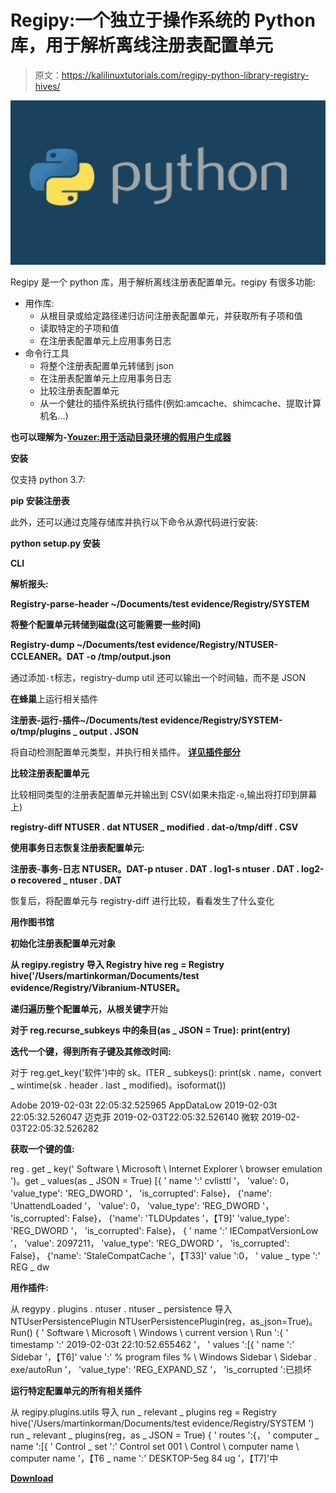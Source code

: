 # Regipy:一个独立于操作系统的 Python 库，用于解析离线注册表配置单元

> 原文：<https://kalilinuxtutorials.com/regipy-python-library-registry-hives/>

[![Regipy : An OS Independent Python Library For Parsing Offline Registry Hives](img//11bb6fe3b9eb6cf04a09f635b95500af.png "Regipy : An OS Independent Python Library For Parsing Offline Registry Hives")](https://1.bp.blogspot.com/-wlcy2AkdlGA/XSZCKRsQJqI/AAAAAAAABTk/Vh9l9PeWGfYRTlL0DBHtMY6YCJ4-2SXiQCLcBGAs/s1600/Python%2B%25281%2529.png)

Regipy 是一个 python 库，用于解析离线注册表配置单元。regipy 有很多功能:

*   用作库:
    *   从根目录或给定路径递归访问注册表配置单元，并获取所有子项和值
    *   读取特定的子项和值
    *   在注册表配置单元上应用事务日志
*   命令行工具
    *   将整个注册表配置单元转储到 json
    *   在注册表配置单元上应用事务日志
    *   比较注册表配置单元
    *   从一个健壮的插件系统执行插件(例如:amcache、shimcache、提取计算机名…)

**也可以理解为-[Youzer:用于活动目录环境的假用户生成器](https://kalilinuxtutorials.com/youzer-fake-user-active-directory/)**

**安装**

仅支持 python 3.7:

**pip 安装注册表**

此外，还可以通过克隆存储库并执行以下命令从源代码进行安装:

**python setup.py 安装**

**CLI**

**解析报头:**

**Registry-parse-header ~/Documents/test evidence/Registry/SYSTEM**

**将整个配置单元转储到磁盘(这可能需要一些时间)**

**Registry-dump ~/Documents/test evidence/Registry/NTUSER-CCLEANER。DAT -o /tmp/output.json**

通过添加`-t`标志，registry-dump util 还可以输出一个时间轴，而不是 JSON

**在蜂巢**上运行相关插件

**注册表-运行-插件~/Documents/test evidence/Registry/SYSTEM-o/tmp/plugins _ output . JSON**

将自动检测配置单元类型，并执行相关插件。 [**详见插件部分**](https://github.com/mkorman90/regipy/blob/master/docs/PLUGINS.md)

**比较注册表配置单元**

比较相同类型的注册表配置单元并输出到 CSV(如果未指定`-o`,输出将打印到屏幕上)

**registry-diff NTUSER . dat NTUSER _ modified . dat-o/tmp/diff . CSV**

**使用事务日志恢复注册表配置单元:**

**注册表-事务-日志 NTUSER。DAT-p ntuser . DAT . log1-s ntuser . DAT . log2-o recovered _ ntuser . DAT**

恢复后，将配置单元与 registry-diff 进行比较，看看发生了什么变化

**用作图书馆**

**初始化注册表配置单元对象**

**从 regipy.registry 导入 Registry hive
reg = Registry hive('/Users/martinkorman/Documents/test evidence/Registry/Vibranium-NTUSER。**

**递归遍历整个配置单元，从根关键字**开始

**对于 reg.recurse_subkeys 中的条目(as _ JSON = True):
print(entry)**

**迭代一个键，得到所有子键及其修改时间:**

对于 reg.get_key('软件')中的 sk。ITER _ subkeys():
print(sk . name，convert _ wintime(sk . header . last _ modified)。isoformat())

Adobe 2019-02-03t 22:05:32.525965
AppDataLow 2019-02-03t 22:05:32.526047
迈克菲 2019-02-03T22:05:32.526140
微软 2019-02-03T22:05:32.526282

**获取一个键的值:**

reg . get _ key(' Software \ Microsoft \ Internet Explorer \ browser emulation ')。get _ values(as _ JSON = True)
[{ ' name ':' cvlisttl '，
'value': 0，
'value_type': 'REG_DWORD '，
'is_corrupted': False}，
{'name': 'UnattendLoaded '，
'value': 0，
'value_type': 'REG_DWORD '，
'is_corrupted': False}，
{'name': 'TLDUpdates '，【T9]'
'value_type': 'REG_DWORD '，
'is_corrupted': False}，
{ ' name ':' IECompatVersionLow '，
'value': 2097211，
'value_type': 'REG_DWORD '，
'is_corrupted': False}，
{'name': 'StaleCompatCache '，【T33]' value ':0，
' value _ type ':' REG _ dw

**用作插件:**

从 regypy . plugins . ntuser . ntuser _ persistence 导入 NTUserPersistencePlugin
NTUserPersistencePlugin(reg，as_json=True)。Run()
{
' Software \ Microsoft \ Windows \ current version \ Run ':{
' timestamp ':' 2019-02-03t 22:10:52.655462 '，
' values ':[{
' name ':' Sidebar '，【T6]' value ':' % program files % \ Windows Sidebar \ Sidebar . exe/autoRun '，
'value_type': 'REG_EXPAND_SZ '，
'is_corrupted ':已损坏

**运行特定配置单元的所有相关插件**

从 regipy.plugins.utils 导入 run _ relevant _ plugins
reg = Registry hive('/Users/martinkorman/Documents/test evidence/Registry/SYSTEM ')
run _ relevant _ plugins(reg，as _ JSON = True)
{
' routes ':{，
' computer _ name ':[{
' Control _ set ':' Control set 001 \ Control \ computer name \ computer name '，【T6 _ name ':' DESKTOP-5eg 84 ug '，【T7]'中

[**Download**](https://github.com/mkorman90/regipy)